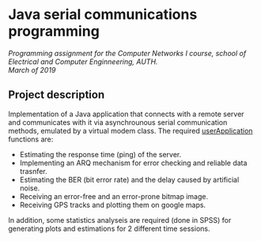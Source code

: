 # Java serial communications programming
_Programming assignment for the Computer Networks Ι course, school of Electrical and Computer Enginneering, AUTH._  
_March of 2019_

## Project description
Implementation of a Java application that connects with a remote server and communicates with it via asynchrounous serial communication methods, emulated by a virtual modem class. The required [userApplication](userApplication.java) functions are:
* Estimating the response time (ping) of the server.
* Implementing an ARQ mechanism for error checking and reliable data trasnfer.
* Estimating the BER (bit error rate) and the delay caused by artificial noise.
* Receiving an error-free and an error-prone bitmap image.
* Receiving GPS tracks and plotting them on google maps.

In addition, some statistics analyseis are required (done in SPSS) for generating plots and estimations for 2 different time sessions.
